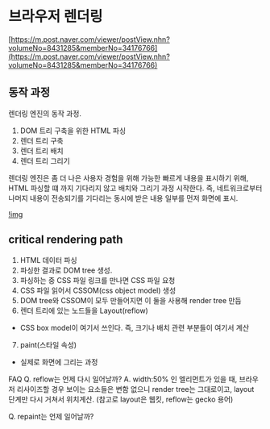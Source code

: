 # 브라우저 렌더링

[https://m.post.naver.com/viewer/postView.nhn?volumeNo=8431285&memberNo=34176766](https://m.post.naver.com/viewer/postView.nhn?volumeNo=8431285&memberNo=34176766)

## 동작 과정

렌더링 엔진의 동작 과정.

1. DOM 트리 구축을 위한 HTML 파싱
2. 렌더 트리 구축
3. 렌더 트리 배치
4. 렌더 트리 그리기

렌더링 엔진은 좀 더 나은 사용자 경험을 위해 가능한 빠르게 내용을 표시하기 위해, HTML 파싱할 떄 까지 기다리지 않고 배치와 그리기 과정 시작한다. 즉, 네트워크로부터 나머지 내용이 전송되기를 기다리는 동시에 받은 내용 일부를 먼저 화면에 표시.

[!img](https://d2.naver.com/content/images/2015/06/helloworld-59361-4.png)

## critical rendering path

1. HTML 데이터 파싱
2. 파싱한 결과로 DOM tree 생성.
3. 파싱하는 중 CSS 파일 링크를 만나면 CSS 파일 요청
4. CSS 파일 읽어서 CSSOM(css object model) 생성
5. DOM tree와 CSSOM이 모두 만들어지면 이 둘을 사용해 render tree 만듬
6. 렌더 트리에 있는 노드들을 Layout(reflow)

- CSS box model이 여기서 쓰인다. 즉, 크기나 배치 관련 부분들이 여기서 계산

7. paint(스타일 속성)

- 실제로 화면에 그리는 과정

FAQ
Q. reflow는 언제 다시 일어날까?
A. width:50% 인 엘리먼트가 있을 때, 브라우저 리사이즈할 경우 보이는 요소들은 변함 없으니 render tree는 그대로이고, layout 단계만 다시 거쳐서 위치계산. (참고로 layout은 웹킷, reflow는 gecko 용어)

Q. repaint는 언제 일어날까?
